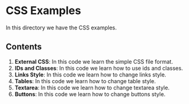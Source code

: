 # CSS Examples

In this directory we have the CSS examples.

## Contents

1. **External CSS**: In this code we learn the simple CSS file format.
2. **IDs and Classes**: In this code we learn how to use ids and classes.
3. **Links Style**: In this code we learn how to change links style.
4. **Tables**: In this code we learn how to change table style.
5. **Textarea**: In this code we learn how to change textarea style.
6. **Buttons**: In this code we learn how to change buttons style.